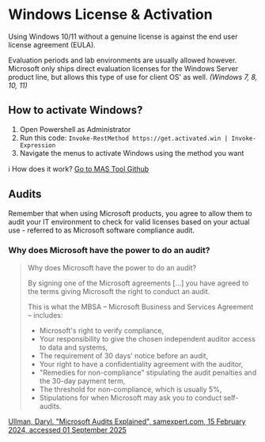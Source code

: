 # Windows License & Activation
Using Windows 10/11 without a genuine license is against the end user license agreement (EULA). 

Evaluation periods and lab environments are usually allowed however. Microsoft only ships direct evaluation licenses for the Windows Server product line, but allows this type of use for client OS' as well. *(Windows 7, 8, 10, 11)*

## How to activate Windows?

 1. Open Powershell as Administrator
 2. Run this code:
		```
		Invoke-RestMethod https://get.activated.win | Invoke-Expression 
		```
 4. Navigate the menus to activate Windows using the method you want

:information_source: How does it work? [Go to MAS Tool Github](https://github.com/massgravel/Microsoft-Activation-Scripts)

## Audits
Remember that when using Microsoft products, you agree to allow them to audit your IT environment to check for valid licenses based on your actual use - referred to as Microsoft software compliance audit.

### Why does Microsoft have the power to do an audit?

> Why does Microsoft have the power to do an audit?
> 
> By signing one of the Microsoft agreements [...] you have agreed to the terms giving Microsoft the right to conduct an audit. 
> 
> This is what the MBSA – Microsoft Business and Services Agreement – includes:
> 
>  - Microsoft's right to verify compliance, 
>  - Your responsibility to give the chosen independent auditor access to data and systems, 
>  - The requirement of 30 days' notice before an audit, 
>  - Your right to have a confidentiality agreement with the auditor, 
>  - "Remedies for non-compliance" stipulating the audit penalties and the 30-day payment term,
>  - The threshold for non-compliance, which is usually 5%, 
>  - Stipulations for when Microsoft may ask you to conduct self-audits.

[Ullman, Daryl. "Microsoft Audits Explained", samexpert.com, 15 February 2024, accessed 01 September 2025](https://samexpert.com/microsoft-audits-explained/)

